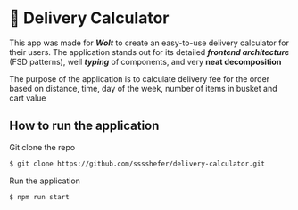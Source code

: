 <h1>🚚 Delivery Calculator </h1>

This app was made for ***Wolt*** to create an easy-to-use delivery calculator for their users. The application stands out for its detailed ***frontend architecture*** (FSD patterns), well ***typing*** of components, and very **neat decomposition** 

The purpose of the application is to calculate delivery fee for the order based on distance, time, day of the week, number of items in busket and cart value

## How to run the application

Git clone the repo 
```bash
$ git clone https://github.com/sssshefer/delivery-calculator.git
```

Run the application 
```bash
$ npm run start
```

